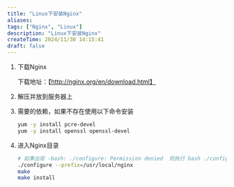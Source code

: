 ```yaml
---
title: "Linux下安装Nginx"
aliases: 
tags: ["Nginx", "Linux"]
description: "Linux下安装Nginx"
createTime: 2024/11/30 14:15:41
draft: false
---
```


1. 下载Nginx

    下载地址：【http://nginx.org/en/download.html】

2. 解压并放到服务器上

3. 需要的依赖，如果不存在使用以下命令安装

    ```sh
    yum -y install pcre-devel
    yum -y install openssl openssl-devel
    ```

    

4. 进入Nginx目录

    ```bash
    # 如果出现 -bash: ./configure: Permission denied  则执行 bash ./configure 
    ./configure --prefix=/usr/local/nginx
    make
    make install
    ```
